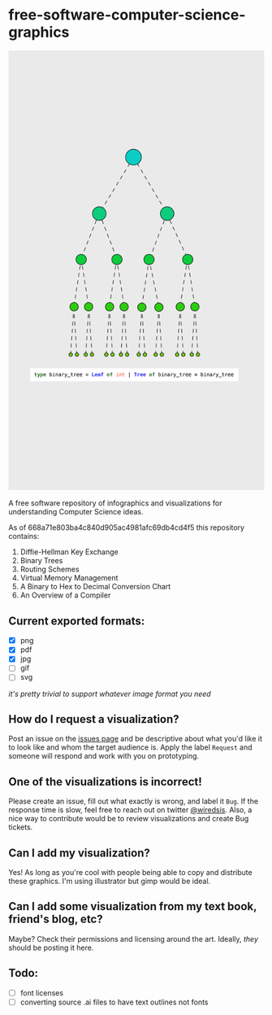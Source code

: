 # free-software-computer-science-graphics 

![Binary Tree](https://raw.githubusercontent.com/wiredsister/free-software-computer-science-graphics/master/data_structures/b_tree.jpg)

A free software repository of infographics and visualizations for understanding Computer Science ideas.

As of 668a71e803ba4c840d905ac4981afc69db4cd4f5 this repository contains:

1. Diffie-Hellman Key Exchange
2. Binary Trees
3. Routing Schemes
4. Virtual Memory Management
5. A Binary to Hex to Decimal Conversion Chart
6. An Overview of a Compiler

## Current exported formats: 
- [x] png
- [x] pdf
- [x] jpg
- [ ] gif
- [ ] svg

_it's pretty trivial to support whatever image format you need_

## How do I request a visualization? 
Post an issue on the [issues page](https://github.com/wiredsister/free-software-computer-science-graphics/issues) and be descriptive about what you'd like it to look like and whom the target audience is. Apply the label `Request` and someone will respond and work with you on prototyping.

## One of the visualizations is incorrect! 
Please create an issue, fill out what exactly is wrong, and label it `Bug`. If the response time is slow, feel free to reach out on twitter [@wiredsis](https://twitter.com/wiredsis). Also, a nice way to contribute would be to review visualizations and create Bug tickets.

## Can I add my visualization? 
Yes! As long as you're cool with people being able to copy and distribute these graphics. I'm using illustrator but gimp would be ideal.

## Can I add some visualization from my text book, friend's blog, etc?
Maybe? Check their permissions and licensing around the art. Ideally, _they_ should be posting it here. 

## Todo: 
- [ ] font licenses
- [ ] converting source .ai files to have text outlines not fonts

